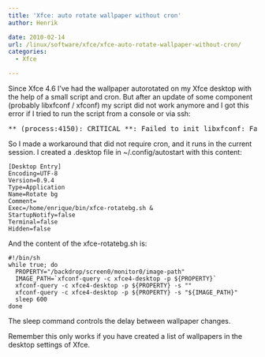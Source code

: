 ```yaml
---
title: 'Xfce: auto rotate wallpaper without cron'
author: Henrik

date: 2010-02-14
url: /linux/software/xfce/xfce-auto-rotate-wallpaper-without-cron/
categories:
  - Xfce

---
```

Since Xfce 4.6 I&#8217;ve had the wallpaper autorotated on my Xfce desktop with the help of a small script and cron. But after an update of some component (probably libxfconf / xfconf) my script did not work anymore and I got this error if I tried to run the script from a console or via ssh:
<!--more-->

<pre>** (process:4150): CRITICAL **: Failed to init libxfconf: Failed to connect to socket /tmp/dbus-xrIvHB4Jas: Connection refused</pre>

So I made a workaround that did not require cron, and it runs in the current session. I created a .desktop file in ~/.config/autostart with this content:

<pre>
<code class="language-ini">[Desktop Entry]
Encoding=UTF-8
Version=0.9.4
Type=Application
Name=Rotate bg
Comment=
Exec=/home/enrique/bin/xfce-rotatebg.sh &
StartupNotify=false
Terminal=false
Hidden=false
</code></pre>

And the content of the xfce-rotatebg.sh is:

<pre>
<code class="language-bash">#!/bin/sh
while true; do
  PROPERTY="/backdrop/screen0/monitor0/image-path"
  IMAGE_PATH=`xfconf-query -c xfce4-desktop -p ${PROPERTY}`
  xfconf-query -c xfce4-desktop -p ${PROPERTY} -s ""
  xfconf-query -c xfce4-desktop -p ${PROPERTY} -s "${IMAGE_PATH}"
  sleep 600
done
</code></pre>

The sleep command controls the delay between wallpaper changes.

Remember this only works if you have created a list of wallpapers in the desktop settings of Xfce.
